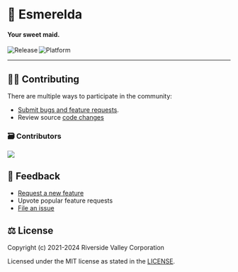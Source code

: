 # 🐁 Esmerelda

#### Your sweet maid.

<p align="center">
  <a title="GitHub Releases" target="_blank" href="https://github.com/RiversideValley/Esmerelda/releases/latest">
    <img align="left" src="https://img.shields.io/github/v/release/RiversideValley/Esmerelda" alt="Release" />
  </a>
  <a title="Platform" target="_blank">
    <img align="left" src="https://img.shields.io/badge/platform-uno-teal" alt="Platform" />
  </a>
</p>

<br/>

---

<!--## 🎁 Download

### 📦 Node Package Manager

<a title="Microsoft Store" href="https://apps.microsoft.com/store/detail/9PPC02GP33FT">
  <img src="https://user-images.githubusercontent.com/76810494/189479518-fc0f18a9-b0a4-4a63-8e7b-27a4284d93af.png" alt="Release" />
</a>

### 😺 GitHub

<a title="GitHub" href='https://github.com/RiversideValley/Emerald/releases/latest'>
  <img src='https://user-images.githubusercontent.com/74561130/160255105-5e32f911-574f-4cc4-b90b-8769099086e4.png'alt='Get it from GitHub' />
</a>

### 🔨 Building from source
###### ⭐Recommended⭐

This is our preferred method.
See [this section](#-building-the-code)-->

## 🧑‍💻 Contributing

There are multiple ways to participate in the community:

- [Submit bugs and feature requests](https://github.com/RiversideValley/Esmerelda/issues/new/choose).
- Review source [code changes](https://github.com/RiversideValley/Esmerelda/commits)

<!--### 🏗️ Codebase Structure

```
.
└──src                               // The source code.
   ├──Esme.Services                  // Simple computer functions that Esme can complete
   └──Esme.Intelligence              // Intelligence repository
```
   └──Esme.Hypervisor                // Simulation software-->

### 🗃️ Contributors

<a href="https://github.com/RiversideValley/Esmerelda/graphs/contributors">
  <img src="https://contrib.rocks/image?repo=RiversideValley/Esmerelda" />
</a>

## 🦜 Feedback

- [Request a new feature](https://github.com/RiversideValley/Esmerelda/pulls)
- Upvote popular feature requests
- [File an issue](https://github.com/RiversideValley/Esmerelda/issues/new/choose)

<!--
## 🔨 Building the Code

##### 1. Prerequisites

Ensure you have following components:

- [Git](https://git-scm.com/)
- [Visual Studio 2022](https://visualstudio.microsoft.com/vs/) with following individual components:
  - Python SDK

### 2. Git

Clone the repository:

```git
git clone https://github.com/DepthCDLS/Esmerelda
```

Choose which channel you want via branches. You can choose from either [stable](https://github.com/DepthCDLS/Esmerelda/tree/stable) or [dev](https://github.com/DepthCDLS/Esmerelda/tree/dev).

### 4. Build the project

- Open `Esmerelda.sln`.
- Choose which function you want Esme to start with and right-click on the appropriate project, and select 'Set as startup item'
- Build with `DEBUG|x64`
-->

## ⚖️ License

Copyright (c) 2021-2024 Riverside Valley Corporation

Licensed under the MIT license as stated in the [LICENSE](LICENSE.md).
